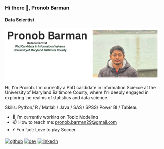 ### Hi there 👋, Pronob Barman 
#### Data Scientist
![Data Scientist](https://github.com/pronob29/pronob29/blob/main/pronob.jpg)

Hi, I'm Pronob. I'm currently a PhD candidate in Information Science at the University of Maryland Baltimore County, where I'm deeply engaged in exploring the realms of statistics and data science.

Skills: Python/ R / Matlab / Java / SAS / SPSS/ Power BI / Tableau 

- 🔭 I’m currently working on Topic Modeling 
- 📫 How to reach me: pronob.barman29@gmail.com 
- ⚡ Fun fact: Love to play Soccer  


[<img src='https://cdn.jsdelivr.net/npm/simple-icons@3.0.1/icons/github.svg' alt='github' height='40'>](https://github.com/pronob29)  [<img src='https://cdn.jsdelivr.net/npm/simple-icons@3.0.1/icons/dev-dot-to.svg' alt='dev' height='40'>](https://dev.to/pronob29)  [<img src='https://cdn.jsdelivr.net/npm/simple-icons@3.0.1/icons/linkedin.svg' alt='linkedin' height='40'>](https://www.linkedin.com/in/https://www.linkedin.com/in/pronob-kumar-barman-95a694130//)  

